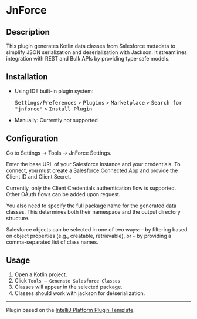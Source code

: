 
# JnForce
## Description

This plugin generates Kotlin data classes from Salesforce metadata to simplify JSON serialization
and deserialization with Jackson. It streamlines integration with REST and Bulk APIs by providing type-safe
models.

## Installation

- Using IDE built-in plugin system:

  <kbd>Settings/Preferences</kbd> > <kbd>Plugins</kbd> > <kbd>Marketplace</kbd> > <kbd>Search for "jnforce"</kbd> >
  <kbd>Install Plugin</kbd>

- Manually:
  Currently not supported

## Configuration

Go to Settings → Tools → JnForce Settings.

Enter the base URL of your Salesforce instance and your credentials. To connect, you must create a Salesforce Connected App and provide the Client ID and Client Secret.

Currently, only the Client Credentials authentication flow is supported. Other OAuth flows can be added upon request.

You also need to specify the full package name for the generated data classes. This determines both their namespace and the output directory structure.

Salesforce objects can be selected in one of two ways:
– by filtering based on object properties (e.g., creatable, retrievable), or
– by providing a comma-separated list of class names.

## Usage

1. Open a Kotlin project.
2. Click `Tools → Generate Salesforce Classes` 
3. Classes will appear in the selected package.
4. Classes should work with jackson for de/serialization. 
 
---
Plugin based on the [IntelliJ Platform Plugin Template][template].

[template]: https://github.com/JetBrains/intellij-platform-plugin-template
[docs:plugin-description]: https://plugins.jetbrains.com/docs/intellij/plugin-user-experience.html#plugin-description-and-presentation